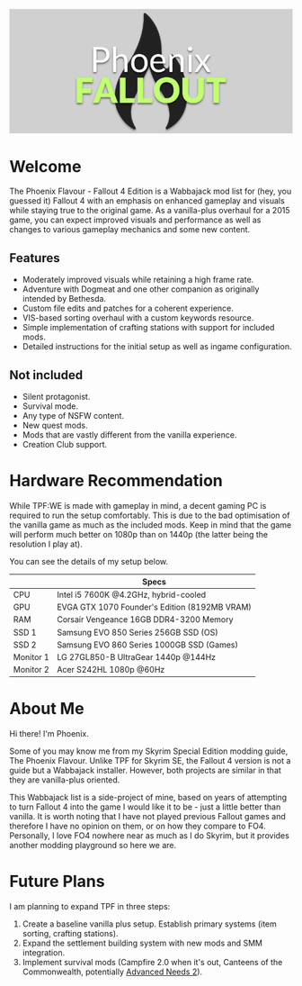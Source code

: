 ![logo](Media/Logo.png)

# Welcome

The Phoenix Flavour - Fallout 4 Edition is a Wabbajack mod list for (hey, you guessed it) Fallout 4 with an emphasis on enhanced gameplay and visuals while staying true to the original game. As a vanilla-plus overhaul for a 2015 game, you can expect improved visuals and performance as well as changes to various gameplay mechanics and some new content.

## Features

-  Moderately improved visuals while retaining a high frame rate.
-  Adventure with Dogmeat and one other companion as originally intended by Bethesda.
-  Custom file edits and patches for a coherent experience.
-  VIS-based sorting overhaul with a custom keywords resource.
-  Simple implementation of crafting stations with support for included mods.
-  Detailed instructions for the initial setup as well as ingame configuration.

## Not included

- Silent protagonist.
- Survival mode.
- Any type of NSFW content.
- New quest mods.
- Mods that are vastly different from the vanilla experience.
- Creation Club support.

# Hardware Recommendation

While TPF:WE is made with gameplay in mind, a decent gaming PC is required to run the setup comfortably. This is due to the bad optimisation of the vanilla game as much as the included mods. Keep in mind that the game will perform much better on 1080p than on 1440p (the latter being the resolution I play at).

You can see the details of my setup below.

|           | Specs                                         |
| --------- | --------------------------------------------- |
| CPU       | Intel i5 7600K @4.2GHz, hybrid-cooled         |
| GPU       | EVGA GTX 1070 Founder's Edition (8192MB VRAM) |
| RAM       | Corsair Vengeance 16GB DDR4-3200 Memory       |
| SSD 1     | Samsung EVO 850 Series 256GB SSD (OS)         |
| SSD 2     | Samsung EVO 860 Series 1000GB SSD (Games)     |
| Monitor 1 | LG 27GL850-B UltraGear 1440p @144Hz           |
| Monitor 2 | Acer S242HL 1080p @60Hz                       |

# About Me

Hi there! I'm Phoenix.

Some of you may know me from my Skyrim Special Edition modding guide, The Phoenix Flavour. Unlike TPF for Skyrim SE, the Fallout 4 version is not a guide but a Wabbajack installer. However, both projects are similar in that they are vanilla-plus oriented.

This Wabbajack list is a side-project of mine, based on years of attempting to turn Fallout 4 into the game I would like it to be - just a little better than vanilla. It is worth noting that I have not played previous Fallout games and therefore I have no opinion on them, or on how they compare to FO4. Personally, I love FO4 nowhere near as much as I do Skyrim, but it provides another modding playground so here we are.

# Future Plans

I am planning to expand TPF in three steps:

1. Create a baseline vanilla plus setup. Establish primary systems (item sorting, crafting stations).
2. Expand the settlement building system with new mods and SMM integration.
3. Implement survival mods (Campfire 2.0 when it's out, Canteens of the Commonwealth, potentially [Advanced Needs 2](https://www.nexusmods.com/fallout4/mods/40440)).

